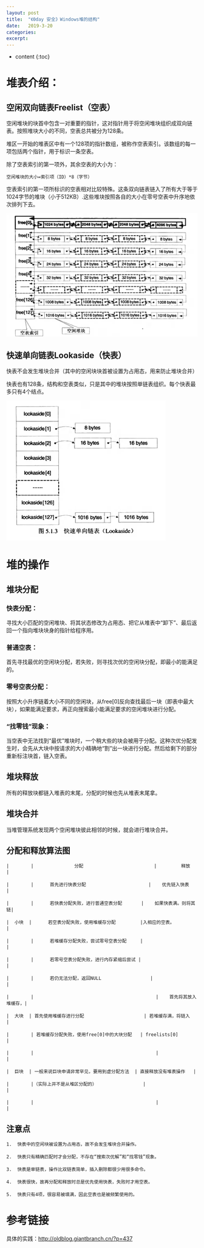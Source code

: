 ```yaml
---
layout: post
title:  "《0day 安全》Windows堆的结构"
date:   2019-3-20
categories: 
excerpt: 
---
```


* content
{:toc}





# **堆表介绍**：

## **空闲双向链表Freelist（空表）**

空闲堆块的块首中包含一对重要的指针，这对指针用于将空闲堆块组织成双向链表。按照堆块大小的不同，空表总共被分为128条。

堆区一开始的堆表区中有一个128项的指针数组，被称作空表索引。该数组的每一项包括两个指针，用于标识一条空表。

除了空表索引的第一项外，其余空表的大小为：

	空闲堆块的大小=索引项（ID）*8（字节）

空表索引的第一项所标识的空表相对比较特殊。这条双向链表链入了所有大于等于1024字节的堆块（小于512KB）.这些堆块按照各自的大小在零号空表中升序地依次排列下去。

![](media/87afd3cb614b8b160898e7ff7fbdeec8.png)

## **快速单向链表Lookaside（快表）**

快表不会发生堆块合并（其中的空闲块块首被设置为占用态，用来防止堆块合并）

快表也有128条，结构和空表类似，只是其中的堆块按照单链表组织。每个快表最多只有4个结点。

![](media/81f553af349ef212a5c594f55d29f93d.png)

# **堆的操作**

## **堆块分配**

### **快表分配：**

寻找大小匹配的空闲堆块、将其状态修改为占用态、把它从堆表中“卸下”、最后返回一个指向堆块块身的指针给程序用。

### **普通空表：**

首先寻找最优的空闲块分配，若失败，则寻找次优的空闲块分配，即最小的能满足的。

### **零号空表分配：**

按照大小升序链着大小不同的空闲块，从free[0]反向查找最后一块（即表中最大块），如果能满足要求，再正向搜索最小能满足要求的空闲堆块进行分配。

### **“找零钱”现象：**

当空表中无法找到“最优”堆块时，一个稍大些的块会被用于分配。这种次优分配发生时，会先从大块中按请求的大小精确地“割”出一块进行分配。然后给剩下的部分重新标注块首，链入空表。

## **堆块释放**

所有的释放块都链入堆表的末尾，分配的时候也先从堆表末尾拿。

## **堆块合并**

当堆管理系统发现两个空闲堆块彼此相邻的时候，就会进行堆块合并。

## **分配和释放算法图**

	|        |               分配                          |         释放           |

	|        |      首先进行快表分配                       |    优先链入快表        |

	|        |      若快表分配失败，进行普通空表分配       |	如果快表满。则将其链|

	|  小块  |      若空表分配失败，使用堆缓存分配         |入相应的空表。          |

	|        |      若堆缓存分配失败，尝试零号空表分配     |	                    |

	|        |      若零号空表分配失败，进行内存紧缩后尝试 |                        |

	|        |      若仍无法分配，返回NULL 				   |                        |

	|        |                                             |	首先将其放入堆缓存，|

	|  大块  | 首先使用堆缓存进行分配                      | 若堆缓存满，将链入     |

	|        | 若堆缓存分配失败，使用free[0]中的大块分配   | freelists[0]           |

	|        | 											   | 					    |

	|  巨块  | 一般来说巨块申请非常罕见，要用到虚分配方法  | 直接释放没有堆表操作   |

	|        |（实际上并不是从堆区分配的）                 |                        |

	|        | 											   | 						|

## **注意点**

	1.  快表中的空闲块被设置为占用态，故不会发生堆块合并操作。

	2.  快表只有精确匹配时才会分配，不存在“搜索次优解”和“找零钱”现象。

	3.  快表是单链表，操作比双链表简单，插入删除都很少用很多命令。

	4.  快表很快，故再分配和释放时总是优先使用快表，失败时才用空表。

	5.  快表只有4项，很容易被填满，因此空表也是被频繁使用的。

# **参考链接**
具体的实践：http://oldblog.giantbranch.cn/?p=437
